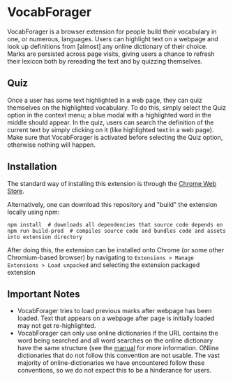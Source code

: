 # VocabForager

VocabForager is a browser extension for people build their vocabulary in one, or numerous,
languages. Users can highlight text on a webpage and look up definitions from \[almost\]
any online dictionary of their choice. Marks are persisted across page visits, giving
users a chance to refresh their lexicon both by rereading the text and by quizzing
themselves.

## Quiz

Once a user has some text highlighted in a web page, they can quiz themselves on the highlighted vocabulary. To do this, simply select the
Quiz option in the context menu; a blue modal with a highlighted word in the middle should appear. In the quiz, users can search the definition of the
current text by simply clicking on it (like highlighted text in a web page). Make sure that VocabForager is activated before selecting the Quiz option, otherwise
nothing will happen.

## Installation
The standard way of installing this extension is through the
[Chrome Web Store](https://chrome.google.com/webstore/detail/vocabforager/balmgepggidbdfihlbiknlabfnhbahpf).

Alternatively, one can download this repository and "build" the extension locally using npm:
```console
npm install  # downloads all dependencies that source code depends on
npm run build-prod  # compiles source code and bundles code and assets into extension directory
```
After doing this, the extension can be installed onto Chrome (or some other Chromium-based browser) by
navigating to `Extensions > Manage Extensions > Load unpacked` and selecting the extension packaged extension

## Important Notes
- VocabForager tries to load previous marks after webpage has been loaded. Text
that appears on a webpage after page is initially loaded may not get re-highlighted.
- VocabForager can only use online dictionaries if the URL contains the word being searched
and all word searches on the online dictionary have the same structure (see the [manual](./docs/user-manual.md)
for more information. ONline dictionaries that do not follow this convention are not usable.
The vast majority of online-dictionaries we have encountered follow these conventions, so we
do not expect this to be a hinderance for users.